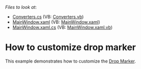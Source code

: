 <!-- default file list -->
*Files to look at*:

* [Converters.cs](./CS/Converters.cs) (VB: [Converters.vb](./VB/Converters.vb))
* [MainWindow.xaml](./CS/MainWindow.xaml) (VB: [MainWindow.xaml](./VB/MainWindow.xaml))
* [MainWindow.xaml.cs](./CS/MainWindow.xaml.cs) (VB: [MainWindow.xaml.vb](./VB/MainWindow.xaml.vb))
<!-- default file list end -->
# How to customize drop marker


This example demonstrates how to customize the <a href="https://documentation.devexpress.com/WPF/119483/Controls-and-Libraries/Data-Grid/Drag-and-Drop/Drop-Marker">Drop Marker</a>.

<br/>


